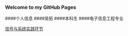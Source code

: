 ### Welcome to my GitHub Pages

####个人信息
####吴拓
####本科生
####电子信息工程专业

[信号与系统实践环节](https://github.com/Lsovo/my-code)
